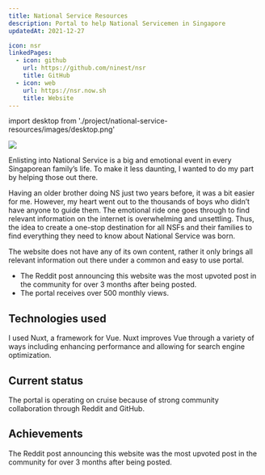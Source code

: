 ```yaml
---
title: National Service Resources
description: Portal to help National Servicemen in Singapore
updatedAt: 2021-12-27

icon: nsr
linkedPages:
  - icon: github
    url: https://github.com/ninest/nsr
    title: GitHub
  - icon: web
    url: https://nsr.now.sh
    title: Website
---
```


import desktop from './project/national-service-resources/images/desktop.png'

  <Image src={desktop} height={1608} width={2654} />

Enlisting into National Service is a big and emotional event in every Singaporean family’s life. To make it less daunting, I wanted to do my part by helping those out there.

Having an older brother doing NS just two years before, it was a bit easier for me. However, my heart went out to the thousands of boys who didn’t have anyone to guide them. The emotional ride one goes through to find relevant information on the internet is overwhelming and unsettling. Thus, the idea to create a one-stop destination for all NSFs and their families to find everything they need to know about National Service was born.

The website does not have any of its own content, rather it only brings all relevant information out there under a common and easy to use portal.

<Alert title="Achievements" variant="primary" open>

- The Reddit post announcing this website was the most upvoted post in the community for over 3 months after being posted.
- The portal receives over 500 monthly views.

</Alert>

## Technologies used

I used Nuxt, a framework for Vue. Nuxt improves Vue through a variety of ways including enhancing performance and allowing for search engine optimization.

## Current status

The portal is operating on cruise because of strong community collaboration through Reddit and GitHub.

## Achievements

The Reddit post announcing this website was the most upvoted post in the community for over 3 months after being posted.
